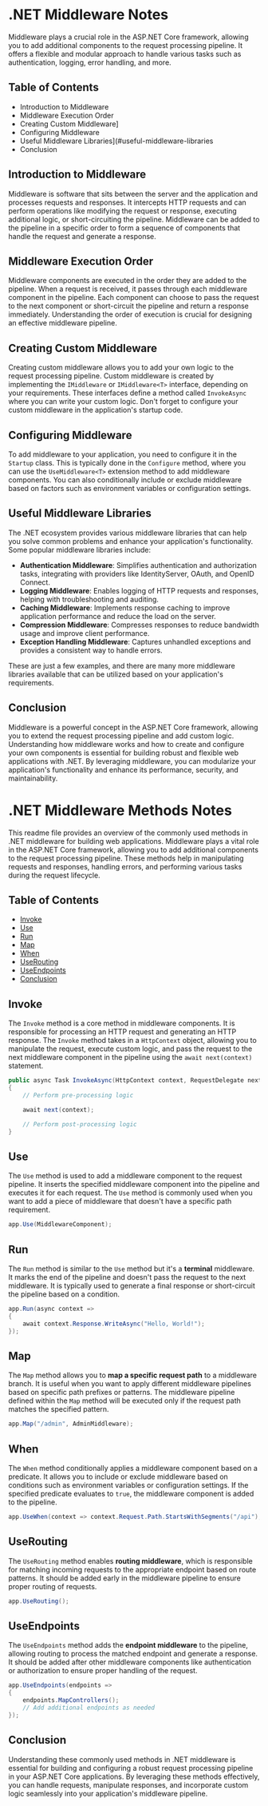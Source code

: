 # .NET Middleware Notes

 Middleware plays a crucial role in the ASP.NET Core framework, allowing you to add additional components to the request processing pipeline. It offers a flexible and modular approach to handle various tasks such as authentication, logging, error handling, and more.

## Table of Contents
- Introduction to Middleware
- Middleware Execution Order
- Creating Custom Middleware]
- Configuring Middleware
- Useful Middleware Libraries](#useful-middleware-libraries
- Conclusion

## Introduction to Middleware
Middleware is software that sits between the server and the application and processes requests and responses. It intercepts HTTP requests and can perform operations like modifying the request or response, executing additional logic, or short-circuiting the pipeline. Middleware can be added to the pipeline in a specific order to form a sequence of components that handle the request and generate a response.

## Middleware Execution Order
Middleware components are executed in the order they are added to the pipeline. When a request is received, it passes through each middleware component in the pipeline. Each component can choose to pass the request to the next component or short-circuit the pipeline and return a response immediately. Understanding the order of execution is crucial for designing an effective middleware pipeline.

## Creating Custom Middleware
Creating custom middleware allows you to add your own logic to the request processing pipeline. Custom middleware is created by implementing the `IMiddleware` or `IMiddleware<T>` interface, depending on your requirements. These interfaces define a method called `InvokeAsync` where you can write your custom logic. Don't forget to configure your custom middleware in the application's startup code.

## Configuring Middleware
To add middleware to your application, you need to configure it in the `Startup` class. This is typically done in the `Configure` method, where you can use the `UseMiddleware<T>` extension method to add middleware components. You can also conditionally include or exclude middleware based on factors such as environment variables or configuration settings.

## Useful Middleware Libraries
The .NET ecosystem provides various middleware libraries that can help you solve common problems and enhance your application's functionality. Some popular middleware libraries include:

- **Authentication Middleware**: Simplifies authentication and authorization tasks, integrating with providers like IdentityServer, OAuth, and OpenID Connect.
- **Logging Middleware**: Enables logging of HTTP requests and responses, helping with troubleshooting and auditing.
- **Caching Middleware**: Implements response caching to improve application performance and reduce the load on the server.
- **Compression Middleware**: Compresses responses to reduce bandwidth usage and improve client performance.
- **Exception Handling Middleware**: Captures unhandled exceptions and provides a consistent way to handle errors.

These are just a few examples, and there are many more middleware libraries available that can be utilized based on your application's requirements.

## Conclusion
Middleware is a powerful concept in the ASP.NET Core framework, allowing you to extend the request processing pipeline and add custom logic. Understanding how middleware works and how to create and configure your own components is essential for building robust and flexible web applications with .NET. By leveraging middleware, you can modularize your application's functionality and enhance its performance, security, and maintainability.


# .NET Middleware Methods Notes

This readme file provides an overview of the commonly used methods in .NET middleware for building web applications. Middleware plays a vital role in the ASP.NET Core framework, allowing you to add additional components to the request processing pipeline. These methods help in manipulating requests and responses, handling errors, and performing various tasks during the request lifecycle.

## Table of Contents
- [Invoke](#invoke)
- [Use](#use)
- [Run](#run)
- [Map](#map)
- [When](#when)
- [UseRouting](#userouting)
- [UseEndpoints](#useendpoints)
- [Conclusion](#conclusion)

## Invoke
The `Invoke` method is a core method in middleware components. It is responsible for processing an HTTP request and generating an HTTP response. The `Invoke` method takes in a `HttpContext` object, allowing you to manipulate the request, execute custom logic, and pass the request to the next middleware component in the pipeline using the `await next(context)` statement.

```csharp
public async Task InvokeAsync(HttpContext context, RequestDelegate next)
{
    // Perform pre-processing logic

    await next(context);

    // Perform post-processing logic
}
```

## Use
The `Use` method is used to add a middleware component to the request pipeline. It inserts the specified middleware component into the pipeline and executes it for each request. The `Use` method is commonly used when you want to add a piece of middleware that doesn't have a specific path requirement.

```csharp
app.Use(MiddlewareComponent);
```

## Run
The `Run` method is similar to the `Use` method but it's a **terminal** middleware. It marks the end of the pipeline and doesn't pass the request to the next middleware. It is typically used to generate a final response or short-circuit the pipeline based on a condition.

```csharp
app.Run(async context =>
{
    await context.Response.WriteAsync("Hello, World!");
});
```

## Map
The `Map` method allows you to **map a specific request path** to a middleware branch. It is useful when you want to apply different middleware pipelines based on specific path prefixes or patterns. The middleware pipeline defined within the `Map` method will be executed only if the request path matches the specified pattern.

```csharp
app.Map("/admin", AdminMiddleware);
```

## When
The `When` method conditionally applies a middleware component based on a predicate. It allows you to include or exclude middleware based on conditions such as environment variables or configuration settings. If the specified predicate evaluates to `true`, the middleware component is added to the pipeline.

```csharp
app.UseWhen(context => context.Request.Path.StartsWithSegments("/api"), ApiMiddleware);
```

## UseRouting
The `UseRouting` method enables **routing middleware**, which is responsible for matching incoming requests to the appropriate endpoint based on route patterns. It should be added early in the middleware pipeline to ensure proper routing of requests.

```csharp
app.UseRouting();
```

## UseEndpoints
The `UseEndpoints` method adds the **endpoint middleware** to the pipeline, allowing routing to process the matched endpoint and generate a response. It should be added after other middleware components like authentication or authorization to ensure proper handling of the request.

```csharp
app.UseEndpoints(endpoints =>
{
    endpoints.MapControllers();
    // Add additional endpoints as needed
});
```

## Conclusion
Understanding these commonly used methods in .NET middleware is essential for building and configuring a robust request processing pipeline in your ASP.NET Core applications. By leveraging these methods effectively, you can handle requests, manipulate responses, and incorporate custom logic seamlessly into your application's middleware pipeline.
